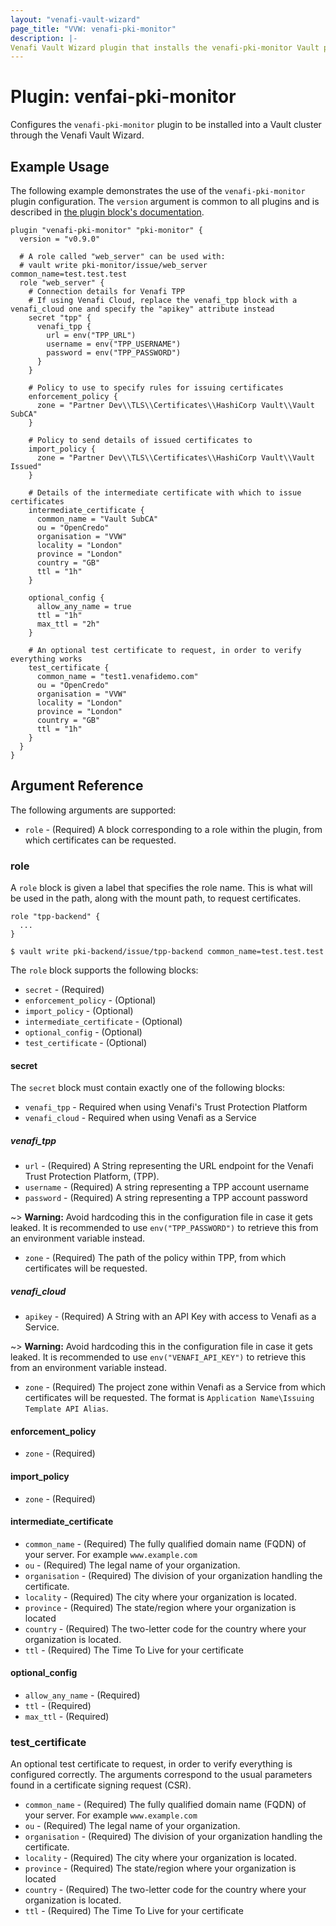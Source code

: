 ```yaml
---
layout: "venafi-vault-wizard"
page_title: "VVW: venafi-pki-monitor"
description: |-
Venafi Vault Wizard plugin that installs the venafi-pki-monitor Vault plugin to a Vault cluster.
---
```


# Plugin: venfai-pki-monitor

Configures the `venafi-pki-monitor` plugin to be installed into a Vault cluster through the Venafi Vault Wizard.


## Example Usage

The following example demonstrates the use of the `venafi-pki-monitor` plugin configuration.
The `version` argument is common to all plugins and is described in [the plugin block's documentation](../plugin.md).

```hcl
plugin "venafi-pki-monitor" "pki-monitor" {
  version = "v0.9.0"

  # A role called "web_server" can be used with:
  # vault write pki-monitor/issue/web_server common_name=test.test.test
  role "web_server" {
    # Connection details for Venafi TPP
    # If using Venafi Cloud, replace the venafi_tpp block with a venafi_cloud one and specify the "apikey" attribute instead
    secret "tpp" {
      venafi_tpp {
        url = env("TPP_URL")
        username = env("TPP_USERNAME")
        password = env("TPP_PASSWORD")
      }
    }

    # Policy to use to specify rules for issuing certificates
    enforcement_policy {
      zone = "Partner Dev\\TLS\\Certificates\\HashiCorp Vault\\Vault SubCA"
    }

    # Policy to send details of issued certificates to
    import_policy {
      zone = "Partner Dev\\TLS\\Certificates\\HashiCorp Vault\\Vault Issued"
    }

    # Details of the intermediate certificate with which to issue certificates
    intermediate_certificate {
      common_name = "Vault SubCA"
      ou = "OpenCredo"
      organisation = "VVW"
      locality = "London"
      province = "London"
      country = "GB"
      ttl = "1h"
    }

    optional_config {
      allow_any_name = true
      ttl = "1h"
      max_ttl = "2h"
    }

    # An optional test certificate to request, in order to verify everything works
    test_certificate {
      common_name = "test1.venafidemo.com"
      ou = "OpenCredo"
      organisation = "VVW"
      locality = "London"
      province = "London"
      country = "GB"
      ttl = "1h"
    }
  }
}
```

## Argument Reference

The following arguments are supported:

* `role` - (Required) A block corresponding to a role within the plugin, from which certificates can be requested.

### role

A `role` block is given a label that specifies the role name.
This is what will be used in the path, along with the mount path, to request certificates.

```hcl
role "tpp-backend" {
  ...
}

$ vault write pki-backend/issue/tpp-backend common_name=test.test.test
```

The `role` block supports the following blocks:

* `secret` - (Required)
* `enforcement_policy` - (Optional)  
* `import_policy` - (Optional)
* `intermediate_certificate` - (Optional)
* `optional_config` - (Optional)  
* `test_certificate` - (Optional)

#### secret

The `secret` block must contain exactly one of the following blocks:

* `venafi_tpp` - Required when using Venafi's Trust Protection Platform
* `venafi_cloud` - Required when using Venafi as a Service

##### venafi_tpp

* `url` - (Required)  A String representing the URL endpoint for the Venafi Trust Protection Platform, (TPP).
* `username` - (Required) A string representing a TPP account username
* `password` - (Required) A string representing a TPP account password

~> **Warning:** Avoid hardcoding this in the configuration file in case it gets leaked.
It is recommended to use `env("TPP_PASSWORD")` to retrieve this from an environment variable instead.

* `zone` - (Required) The path of the policy within TPP, from which certificates will be requested.

##### venafi_cloud

* `apikey` - (Required) A String with an API Key with access to Venafi as a Service.

~> **Warning:** Avoid hardcoding this in the configuration file in case it gets leaked.
It is recommended to use `env("VENAFI_API_KEY")` to retrieve this from an environment variable instead.

* `zone` - (Required) The project zone within Venafi as a Service from which certificates will be requested.
  The format is `Application Name\Issuing Template API Alias`.

#### enforcement_policy

* `zone` - (Required)

#### import_policy

* `zone` - (Required)

#### intermediate_certificate

* `common_name` - (Required) The fully qualified domain name (FQDN) of your server.  For example `www.example.com`
* `ou` - (Required) The legal name of your organization.
* `organisation` - (Required) The division of your organization handling the certificate.
* `locality` - (Required) The city where your organization is located.
* `province` - (Required) The state/region where your organization is located
* `country` - (Required) The two-letter code for the country where your organization is located.
* `ttl` - (Required) The Time To Live for your certificate

#### optional_config
      
* `allow_any_name` - (Required)
* `ttl` - (Required)
* `max_ttl` - (Required)

### test_certificate

An optional test certificate to request, in order to verify everything is configured correctly.
The arguments correspond to the usual parameters found in a certificate signing request (CSR).

* `common_name` - (Required) The fully qualified domain name (FQDN) of your server.  For example `www.example.com`
* `ou` - (Required) The legal name of your organization.
* `organisation` - (Required) The division of your organization handling the certificate.
* `locality` - (Required) The city where your organization is located.
* `province` - (Required) The state/region where your organization is located
* `country` - (Required) The two-letter code for the country where your organization is located.
* `ttl` - (Required) The Time To Live for your certificate